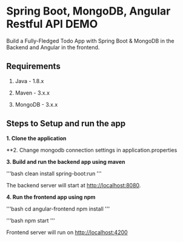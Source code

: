 # Spring Boot, MongoDB, Angular Restful API DEMO

Build a Fully-Fledged Todo App with Spring Boot & MongoDB in the Backend and Angular in the frontend.

## Requirements

1. Java - 1.8.x

2. Maven - 3.x.x

3. MongoDB - 3.x.x

## Steps to Setup and run the app

**1. Clone the application**

**2. Change mongodb connection settings in application.properties

**3. Build and run the backend app using maven**

'''bash
clean install spring-boot:run
'''

The backend server will start at <http://localhost:8080>.

**4. Run the frontend app using npm**

'''bash
cd angular-frontend
npm install
'''

'''bash
npm start
'''

Frontend server will run on <http://localhost:4200>


